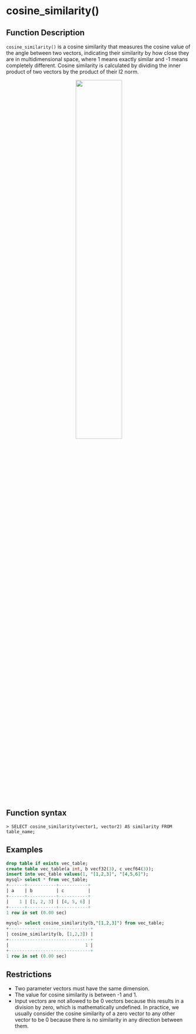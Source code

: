 # **cosine\_similarity()**

## **Function Description**

`cosine_similarity()` is a cosine similarity that measures the cosine value of the angle between two vectors, indicating their similarity by how close they are in multidimensional space, where 1 means exactly similar and -1 means completely different. Cosine similarity is calculated by dividing the inner product of two vectors by the product of their l2 norm.

<div align="center">
<img src=https://github.com/OmniFabric/artwork/blob/main/docs/reference/vector/cosine_similarity.png?raw=true width=50% heigth=50%/>
</div>

## **Function syntax**

```
> SELECT cosine_similarity(vector1, vector2) AS similarity FROM table_name;
```

## **Examples**

```sql
drop table if exists vec_table;
create table vec_table(a int, b vecf32(3), c vecf64(3));
insert into vec_table values(1, "[1,2,3]", "[4,5,6]");
mysql> select * from vec_table;
+------+-----------+-----------+
| a    | b         | c         |
+------+-----------+-----------+
|    1 | [1, 2, 3] | [4, 5, 6] |
+------+-----------+-----------+
1 row in set (0.00 sec)

mysql> select cosine_similarity(b,"[1,2,3]") from vec_table;
+-------------------------------+
| cosine_similarity(b, [1,2,3]) |
+-------------------------------+
|                             1 |
+-------------------------------+
1 row in set (0.00 sec)
```

## **Restrictions**

- Two parameter vectors must have the same dimension.
- The value for cosine similarity is between -1 and 1.
- Input vectors are not allowed to be 0 vectors because this results in a division by zero, which is mathematically undefined. In practice, we usually consider the cosine similarity of a zero vector to any other vector to be 0 because there is no similarity in any direction between them.
